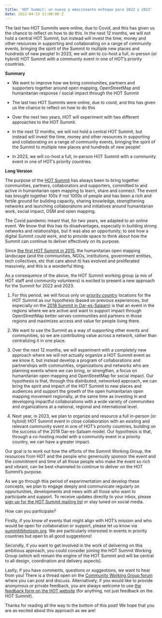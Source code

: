 ```yaml
---
title: 'HOT Summit: un nuevo y emocionante enfoque para 2022 y 2023'
date: 2022-04-13 11:00:00 Z
---
```


The last two HOT Summits were online, due to Covid, and this has given us the chance to reflect on how to do this. In the next 12 months, we will not hold a central HOT Summit, but instead will invest the time, money and other resources in supporting and collaborating on a range of community events, bringing the spirit of the Summit to multiple new places and hundreds of new people! In 2023, we will aim to co-host a full, in-person (or hybrid) HOT Summit with a community event in one of HOT’s priority countries.

**Summary**

* We want to improve how we bring communities, partners and supporters together around open mapping, OpenStreetMap and humanitarian response / social impact through the HOT Summit

* The last two HOT Summits were online, due to covid, and this has given us the chance to reflect on how to do this

* Over the next two years, HOT will experiment with two different approaches to the HOT Summit.

* In the next 12 months, we will not hold a central HOT Summit, but instead will invest the time, money and other resources in supporting and collaborating on a range of community events, bringing the spirit of the Summit to multiple new places and hundreds of new people!

* In 2023, we will co-host a full, in-person HOT Summit with a community event in one of HOT’s priority countries.

**Long  Version**

The purpose of the [HOT Summit](https://summit.hotosm.org/) has always been to bring together communities, partners, collaborators and supporters, committed to and active in humanitarian open mapping to learn, share and connect. The event has brought together 100s if not 1000s of people and has been a rich and fertile ground for building capacity, sharing knowledge, strengthening networks and launching collaborations and initiatives around humanitarian work, social impact, OSM and open mapping.

The Covid pandemic meant that, for two years, we adapted to an online event. We know that this has its disadvantages, especially in building strong networks and relationships, but it was also an opportunity; to see how a digital Summit could work, and to provide space to think about how the Summit can continue to deliver effectively on its purpose.

Since [the first HOT Summit in 2015](http://summit2015.hotosm.org/), the humanitarian open mapping landscape (and the communities, NGOs, institutions, government entities, tech collectives, etc that care about it) has evolved and proliferated massively, and this is a wonderful thing.

As a consequence of the above, the HOT Summit working group (a mix of HOT staff and community volunteers) is excited to present a new approach for the Summit for 2022 and 2023.

1. For this period, we will focus only on [priority country](https://wiki.openstreetmap.org/wiki/Humanitarian_OSM_Team/Priority_countries) locations for the HOT Summit as our hypothesis (based on previous experiences, but especially on the [2018 Summit in Dar-es-Salaam](http://summit2018.hotosm.org/)) is that an event in the regions where we are active and want to support impact through OpenStreetMap better serves communities and partners in those regions and maximizes access and value for people living there.

2. We want to use the Summit as a way of supporting other events and communities, so we are contributing value across a network, rather than centralizing it in one place.

3. Over the next 12 months, we will experiment with a completely new approach where we will not actually organize a HOT Summit event as we know it, but instead develop a program of collaborations and partnerships with communities, organizations and networks who are planning events where we can bring, or strengthen, a focus on humanitarian open mapping and OpenStreetMap for social impact. Our hypothesis is that, through this distributed, networked approach, we can bring the spirit and impact of the HOT Summit to new places and audiences and support the growth of the open humanitarian open mapping movement regionally, at the same time as investing in and developing impactful collaborations with a wide variety of communities and organizations at a national, regional and international level.

4. Next year, in 2023, we plan to organize and resource a full in-person (or hybrid) HOT Summit event in close collaboration with an existing and relevant community event in one of HOT’s priority countries, building on the success of the 2018 Dar-es-Salaam model. Our hypothesis is that, through a co-hosting model with a community event in a priority country, we can have a greater impact.

Our goal is to work out how the efforts of the Summit Working Group, the resources from HOT and the people who generously sponsor the event and the commitment and time of all those people who make the event so rich and vibrant, can be best channeled to continue to deliver on the HOT Summit’s purpose.

As we go through this period of experimentation and develop these concepts, we plan to engage deeply and communicate regularly on opportunities, developments and news with all those who want to participate and support. To receive updates directly to your inbox, please [sign up for the HOT Summit mailing list](http://eepurl.com/hZb44r) or stay tuned on social media.

How can you participate?

Firstly, if you know of events that might align with HOT’s mission and who would be open for collaboration or support, please let us know via [summit@hotosm.org](mailto:summit@hotosm.org). We are particularly interested in events in priority countries but open to all good suggestions!

Secondly, if you want to get involved in the work of delivering on this ambitious approach, you could consider joining the HOT Summit Working Group (which will remain the engine of the HOT Summit and will be central to all design, coordination and delivery aspects).

Lastly, if you have comments, questions or suggestions, we want to hear from you! There is a thread open on the [Community Working Group forum](https://loomio.hotosm.org/s/aFxjmA5Z) where you can post and discuss. Alternatively, if you would like to provide anonymous or private feedback, you are always welcome to use [the feedback form on the HOT website](https://www.hotosm.org/feedback) (for anything, not just feedback on the HOT Summit).

Thanks for reading all the way to the bottom of this post! We hope that you are as excited about this approach as we are!